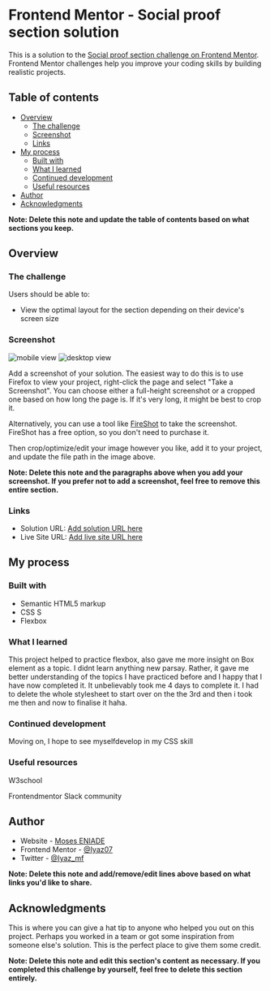 # Frontend Mentor - Social proof section solution

This is a solution to the [Social proof section challenge on Frontend Mentor](https://www.frontendmentor.io/challenges/social-proof-section-6e0qTv_bA). Frontend Mentor challenges help you improve your coding skills by building realistic projects. 

## Table of contents

- [Overview](#overview)
  - [The challenge](#the-challenge)
  - [Screenshot](#screenshot)
  - [Links](#links)
- [My process](#my-process)
  - [Built with](#built-with)
  - [What I learned](#what-i-learned)
  - [Continued development](#continued-development)
  - [Useful resources](#useful-resources)
- [Author](#author)
- [Acknowledgments](#acknowledgments)

**Note: Delete this note and update the table of contents based on what sections you keep.**

## Overview

### The challenge

Users should be able to:

- View the optimal layout for the section depending on their device's screen size

### Screenshot

![mobile view](images/Screenshot%202022-11-22%20at%2012-07-05%20Social%20Proof%20section%20-%20Copy.png)
![desktop view](images/Screenshot%202022-11-22%20at%2012-07-05%20Social%20Proof%20section.png)

Add a screenshot of your solution. The easiest way to do this is to use Firefox to view your project, right-click the page and select "Take a Screenshot". You can choose either a full-height screenshot or a cropped one based on how long the page is. If it's very long, it might be best to crop it.

Alternatively, you can use a tool like [FireShot](https://getfireshot.com/) to take the screenshot. FireShot has a free option, so you don't need to purchase it. 

Then crop/optimize/edit your image however you like, add it to your project, and update the file path in the image above.

**Note: Delete this note and the paragraphs above when you add your screenshot. If you prefer not to add a screenshot, feel free to remove this entire section.**

### Links

- Solution URL: [Add solution URL here](https://your-solution-url.com)
- Live Site URL: [Add live site URL here](https://your-live-site-url.com)

## My process

### Built with

- Semantic HTML5 markup
- CSS S
- Flexbox

### What I learned

This project helped to practice flexbox, also gave me more insight on Box element as a topic. I didnt learn anything new parsay. Rather, it gave me better understanding of the topics I have practiced before and I happy that I have now completed it. It unbelievably took me 4 days to complete it. I had to delete the whole stylesheet to start over on the the 3rd and then i took me then and now to finalise it haha.


### Continued development

Moving on, I hope to see myselfdevelop in my CSS skill

### Useful resources

W3school

Frontendmentor Slack community


## Author

- Website - [Moses ENIADE](https://github.com/iyaz07)
- Frontend Mentor - [@Iyaz07](https://www.frontendmentor.io/profile/iyaz07)
- Twitter - [@Iyaz_mf]()

**Note: Delete this note and add/remove/edit lines above based on what links you'd like to share.**

## Acknowledgments

This is where you can give a hat tip to anyone who helped you out on this project. Perhaps you worked in a team or got some inspiration from someone else's solution. This is the perfect place to give them some credit.

**Note: Delete this note and edit this section's content as necessary. If you completed this challenge by yourself, feel free to delete this section entirely.**
